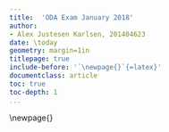 ```yaml
---
title:  'ODA Exam January 2018'
author:
- Alex Justesen Karlsen, 201404623
date: \today
geometry: margin=1in
titlepage: true
include-before: '`\newpage{}`{=latex}'
documentclass: article
toc: true
toc-depth: 1
...
```


\newpage{}